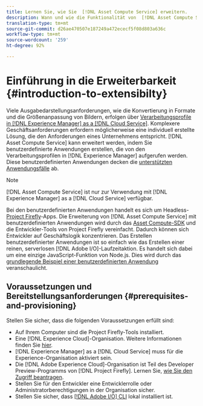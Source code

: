 ```yaml
---
title: Lernen Sie, wie Sie  [!DNL Asset Compute Service] erweitern.
description: Wann und wie die Funktionalität von  [!DNL Asset Compute Service]  für die Verarbeitung benutzerdefinierter Assets erweitert wird.
translation-type: tm+mt
source-git-commit: d26ae470507e187249a472ececf5f08d803a636c
workflow-type: tm+mt
source-wordcount: '259'
ht-degree: 92%

---
```



# Einführung in die Erweiterbarkeit {#introduction-to-extensibilty}

Viele Ausgabedarstellungsanforderungen, wie die Konvertierung in Formate und die Größenanpassung von Bildern, erfolgen über [Verarbeitungsprofile in  [!DNL Experience Manager]  as a  [!DNL Cloud Service]](https://experienceleague.adobe.com/docs/experience-manager-cloud-service/assets/asset-microservices-overview.html?lang=de). Komplexere Geschäftsanforderungen erfordern möglicherweise eine individuell erstellte Lösung, die den Anforderungen eines Unternehmens entspricht. [!DNL Asset Compute Service] kann erweitert werden, indem Sie benutzerdefinierte Anwendungen erstellen, die von den Verarbeitungsprofilen in [!DNL Experience Manager] aufgerufen werden. Diese benutzerdefinierten Anwendungen decken die [unterstützten Anwendungsfälle](https://experienceleague.adobe.com/docs/experience-manager-cloud-service/assets/manage/asset-microservices-configure-and-use.html?lang=de) ab.

>[!NOTE]
>
>[!DNL Asset Compute Service] ist nur zur Verwendung mit [!DNL Experience Manager] as a [!DNL Cloud Service] verfügbar.

Bei den benutzerdefinierten Anwendungen handelt es sich um Headless-[Project Firefly](https://github.com/AdobeDocs/project-firefly)-Apps. Die Erweiterung von [!DNL Asset Compute Service] mit benutzerdefinierten Anwendungen wird durch das [Asset Compute-SDK](https://github.com/adobe/asset-compute-sdk) und die Entwickler-Tools von Project Firefly vereinfacht. Dadurch können sich Entwickler auf Geschäftslogik konzentrieren. Das Erstellen benutzerdefinierter Anwendungen ist so einfach wie das Erstellen einer reinen, serverlosen [!DNL Adobe I/O]-Laufzeitaktion. Es handelt sich dabei um eine einzige JavaScript-Funktion von Node.js. Dies wird durch das [grundlegende Beispiel einer benutzerdefinierten Anwendung](https://github.com/adobe/asset-compute-example-workers/blob/master/projects/worker-basic/worker-basic.js) veranschaulicht.

## Voraussetzungen und Bereitstellungsanforderungen {#prerequisites-and-provisioning}

Stellen Sie sicher, dass die folgenden Voraussetzungen erfüllt sind:

* Auf Ihrem Computer sind die Project Firefly-Tools installiert.
* Eine [!DNL Experience Cloud]-Organisation. Weitere Informationen finden Sie [hier](https://github.com/AdobeDocs/project-firefly/blob/master/getting_started/setup.md#acquire-access-and-credentials).
* [!DNL Experience Manager] as a [!DNL Cloud Service] muss für die Experience-Organisation aktiviert sein.
* Die [!DNL Adobe Experience Cloud]-Organisation ist Teil des Developer Preview-Programms von [!DNL Project Firefly]. Lernen Sie, [wie Sie den Zugriff beantragen](https://github.com/AdobeDocs/project-firefly/blob/master/overview/getting_access.md).
* Stellen Sie für den Entwickler eine Entwicklerrolle oder Administratorberechtigungen in der Organisation sicher.
* Stellen Sie sicher, dass [[!DNL Adobe I/O] CLI](https://github.com/adobe/aio-cli) lokal installiert ist.

<!-- TBD for later:

* What all accesses and licenses are required?
* What all permissions are required to create, debug, and deploy custom applications?
* How do developers get access and provision the required apps?
* What is repository management?
* Anything on security and data transfer?
* What about handling personal or sensitive information?
* Custom application SLA is dependent on SLAs of various services it depends on.
* Document how the devs can get to know the KPIs of their custom applications. The KPIs are dependent on the performance at Adobe's side, amongst other things.
-->

